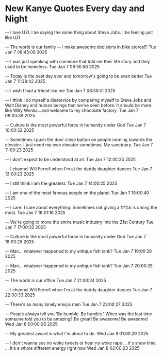 # New Kanye Quotes Every day and Night
 -- I love UZI. I be saying the same thing about Steve Jobs. I be feeling just like UZI

 -- The world is our family
 -- I make awesome decisions in bike stores!!!  Tue Jan  7 08:45:06 2025
 
 -- I was just speaking with someone that told me their life story and they used to be homeless.  Tue Jan  7 08:50:50 2025
 
 -- Today is the best day ever and tomorrow's going to be even better  Tue Jan  7 11:38:42 2025

 
 -- I wish I had a friend like me  Tue Jan  7 08:55:51 2025
 
 -- I think I do myself a disservice by comparing myself to Steve Jobs and Walt Disney and human beings that we've seen before. It should be more like Willy Wonka...and welcome to my chocolate factory.  Tue Jan  7 09:00:39 2025
 
 -- Culture is the most powerful force in humanity under God  Tue Jan  7 10:00:32 2025
 
 -- Sometimes I push the door close button on people running towards the elevator. I just need my own elevator sometimes. My sanctuary.  Tue Jan  7 11:00:23 2025
 
 -- I don't expect to be understood at all.  Tue Jan  7 12:00:35 2025
 
 -- I channel Will Ferrell when I'm at the daddy daughter dances  Tue Jan  7 13:00:23 2025
 
 -- I still think I am the greatest.  Tue Jan  7 14:00:25 2025
 
 -- I am one of the most famous people on the planet  Tue Jan  7 15:00:40 2025
 
 -- I care. I care about everything. Sometimes not giving a f#%k is caring the most.  Tue Jan  7 16:01:16 2025
 
 -- We're going to move the entire music industry into the 21st Century  Tue Jan  7 17:00:32 2025
 
 -- Culture is the most powerful force in humanity under God  Tue Jan  7 18:00:25 2025
 
 -- Man... whatever happened to my antique fish tank?  Tue Jan  7 19:00:29 2025
 
 -- Man... whatever happened to my antique fish tank?  Tue Jan  7 20:00:25 2025
 
 -- The world is our office  Tue Jan  7 21:00:24 2025
 
 -- I channel Will Ferrell when I'm at the daddy daughter dances  Tue Jan  7 22:00:33 2025
 
 -- There's so many lonely emojis man  Tue Jan  7 23:00:27 2025
 
 -- People always tell you 'Be humble. Be humble.' When was the last time someone told you to be amazing? Be great! Be awesome! Be awesome!  Wed Jan  8 00:00:26 2025
 
 -- My greatest award is what I'm about to do.  Wed Jan  8 01:00:29 2025
 
 -- I don't wanna see no woke tweets or hear no woke raps ... it's show time ... it's a whole different energy right now  Wed Jan  8 02:00:23 2025